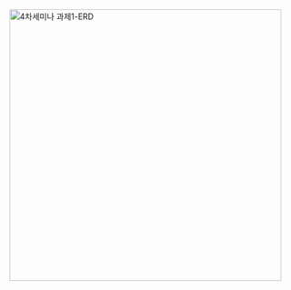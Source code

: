 <img width="478" alt="4차세미나 과제1-ERD" src="https://user-images.githubusercontent.com/59385491/99528444-a5255600-29e1-11eb-9f38-f4dbf0393d45.png">
